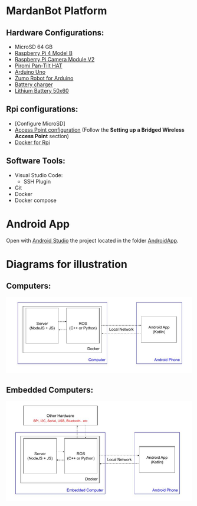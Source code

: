# MardanBot Platform #

## Hardware Configurations:
- MicroSD 64 GB
- [Raspberry Pi 4 Model B](https://www.raspberrypi.com/products/raspberry-pi-4-model-b/)
- [Raspberry Pi Camera Module V2](https://www.raspberrypi.com/products/camera-module-v2/)
- [Piromi Pan-Tilt HAT](https://www.piromi.com/pan-tilt-hat)
- [Arduino Uno](https://store.arduino.cc/usa/arduino-uno-rev3)
- [Zumo Robot for Arduino](https://www.pololu.com/product/2510)
- [Battery charger](https://www.amazon.com/dp/B098989NRZ)
- [Lithium Battery 50x60](https://www.amazon.com/dp/B08TTR1291)

## Rpi configurations:
- [Configure MicroSD]
- [Access Point configuration](https://www.raspberrypi.com/documentation/computers/configuration.html#setting-up-a-routed-wireless-access-point) (Follow the **Setting up a Bridged Wireless Access Point** section)
- [Docker for Rpi](https://dev.to/elalemanyo/how-to-install-docker-and-docker-compose-on-raspberry-pi-1mo)

## Software Tools:
- Visual Studio Code:
  - SSH Plugin
- Git
- Docker
- Docker compose

# Android App
Open with [Android Studio](https://developer.android.com/studio) the project located in the folder [AndroidApp](./AndroidApp/).

# Diagrams for illustration #
## Computers:
![](./.media/MardanDiagram.jpeg)

## Embedded Computers:
![](./.media/MardanDiagram2.jpeg)
